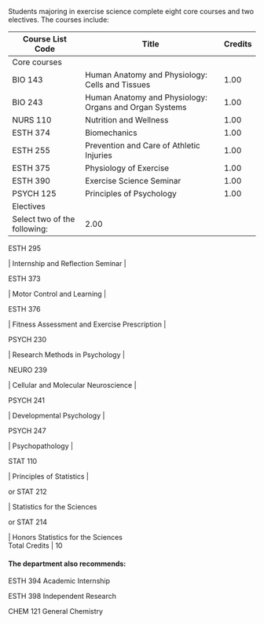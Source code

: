 Students majoring in exercise science complete eight core courses and two
electives. The courses include:

Course List  Code  |  Title  |  Credits  
---|---|---  
Core courses  |  
BIO 143  |  Human Anatomy and Physiology: Cells and Tissues  |  1.00  
BIO 243  |  Human Anatomy and Physiology: Organs and Organ Systems  |  1.00  
NURS 110  |  Nutrition and Wellness  |  1.00  
ESTH 374  |  Biomechanics  |  1.00  
ESTH 255  |  Prevention and Care of Athletic Injuries  |  1.00  
ESTH 375  |  Physiology of Exercise  |  1.00  
ESTH 390  |  Exercise Science Seminar  |  1.00  
PSYCH 125  |  Principles of Psychology  |  1.00  
Electives  |  
Select two of the following:  |  2.00  
  
ESTH 295

|  Internship and Reflection Seminar  |  
  
ESTH 373

|  Motor Control and Learning  |  
  
ESTH 376

|  Fitness Assessment and Exercise Prescription  |  
  
PSYCH 230

|  Research Methods in Psychology  |  
  
NEURO 239

|  Cellular and Molecular Neuroscience  |  
  
PSYCH 241

|  Developmental Psychology  |  
  
PSYCH 247

|  Psychopathology  |  
  
STAT 110

|  Principles of Statistics  |  
  
or STAT 212

|  Statistics for the Sciences  
  
or STAT 214

|  Honors Statistics for the Sciences  
Total Credits  |  10  
  
####  The department also recommends:

ESTH 394 Academic Internship

ESTH 398 Independent Research

CHEM 121 General Chemistry

